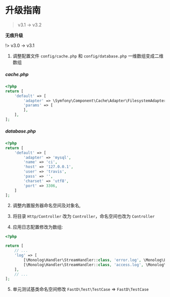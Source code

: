 # 升级指南

> v3.1 -> v3.2

**无痕升级**

!> v3.0 -> v3.1
1. 调整配置文件 `config/cache.php` 和 `config/database.php` 一维数组变成二维数组

##### cache.php

```php
<?php
return [
    'default' => [
        'adapter' => \Symfony\Component\Cache\Adapter\FilesystemAdapter::class,
        'params' => [
        ],
    ],
];
```

##### database.php

```php
<?php
return [
    'default' => [
        'adapter' => 'mysql',
        'name' => 'ci',
        'host' => '127.0.0.1',
        'user' => 'travis',
        'pass' => '',
        'charset' => 'utf8',
        'port' => 3306,
    ]
];
```

2. 调整内置服务器命名空间及对象名, 

3. 将目录 `Http/Controller` 改为 `Controller`，命名空间也改为 `Controller`

4. 应用日志配置修改为数组: 

```php
<?php

return [
    // ...
    'log' => [
        [\Monolog\Handler\StreamHandler::class, 'error.log', \Monolog\Logger::ERROR],
        [\Monolog\Handler\StreamHandler::class, 'access.log', \Monolog\Logger::INFO],
    ],
    // ...
];
```

5. 单元测试基类命名空间修改 `FastD\Test\TestCase` => `FastD\TestCase`